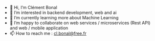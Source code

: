 - 👋 Hi, I’m Clément Bonal
- 👀 I’m interested in backend development, web and ai
- 🌱 I’m currently learning more about Machine Learning
- 💞️ I’m happy to collaborate on web services / microservices (Rest API) and web / mobile application
- 📫 How to reach me : cl.bonal@free.fr

<!---
clembnl/clembnl is a ✨ special ✨ repository because its `README.md` (this file) appears on your GitHub profile.
You can click the Preview link to take a look at your changes.
--->
